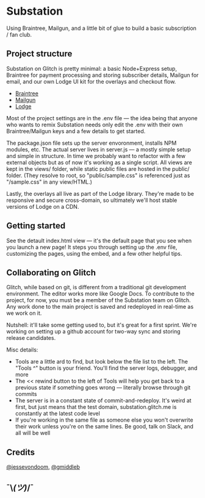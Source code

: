 Substation
==========
Using Braintree, Mailgun, and a little bit of glue to build a basic subscription / fan club.
   
  
Project structure
-----------------
Substation on Glitch is pretty minimal: a basic Node+Express setup, Braintree for payment 
processing and storing subscriber details, Mailgun for email, and our own Lodge UI kit
for the overlays and checkout flow.

  - [Braintree](https://developers.braintreepayments.com/)
  - [Mailgun](https://documentation.mailgun.com/en/latest/)
  - [Lodge](https://lodge.glitch.me/)
  
Most of the project settings are in the .env file — the idea being that anyone who wants to
remix Substation needs only edit the .env with their own Braintree/Mailgun keys and a few 
details to get started. 

The package.json file sets up the server envoronment, installs NPM modules, etc. The actual 
server lives in server.js — a mostly simple setup and simple in structure. In time we probably 
want to refactor with a few external objects but as of now it's working as a single script. 
All views are kept in the views/ folder, while static public files are hosted in the public/
folder. (They resolve to root, so "public/sample.css" is referenced just as "/sample.css" in 
any view/HTML.)

Lastly, the overlays all live as part of the Lodge library. They're made to be responsive and
secure cross-domain, so ultimately we'll host stable versions of Lodge on a CDN.

Getting started
---------------
See the detault index.html view — it's the default page that you see when you launch a new
page! It steps you through setting up the .env file, customizing the pages, using the embed,
and a few other helpful tips.

Collaborating on Glitch
-----------------------
Glitch, while based on git, is different from a traditional git development environment. The
editor works more like Google Docs. To contribute to the project, for now, you must be a member
of the Substation team on Glitch. Any work done to the main project is saved and redeployed in 
real-time as we work on it.

Nutshell: it'll take some getting used to, but it's great for a first sprint. We're working on 
setting up a github account for two-way sync and storing release candidates.

Misc details:
  - Tools are a little ard to find, but look below the file list to the left. The "Tools ^" 
    button is your friend. You'll find the server logs, debugger, and more
  - The << rewind button to the left of Tools will help you get back to a previous state 
    if something goes wrong — literally browse through git commits
  - The server is in a constant state of commit-and-redeploy. It's weird at first, but just
    means that the test domain, substation.glitch.me is constantly at the latest code level
  - If you're working in the same file as someone else you won't overwrite their work unless
    you're on the same lines. Be good, talk on Slack, and all will be well

Credits
-------
[@jessevondoom](https://twitter.com/jessevondoom), [@gmiddleb](https://github.com/gmiddleb)



¯\\_(ツ)_/¯
-----------
